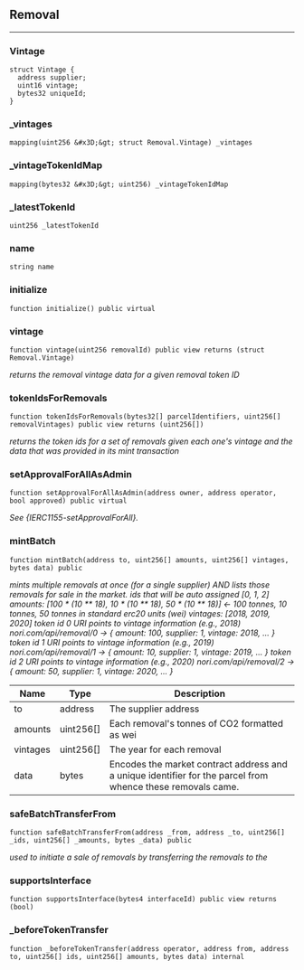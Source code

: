 ## Removal







---

### Vintage







```solidity
struct Vintage {
  address supplier;
  uint16 vintage;
  bytes32 uniqueId;
}
```

### _vintages

```solidity
mapping(uint256 &#x3D;&gt; struct Removal.Vintage) _vintages
```






### _vintageTokenIdMap

```solidity
mapping(bytes32 &#x3D;&gt; uint256) _vintageTokenIdMap
```






### _latestTokenId

```solidity
uint256 _latestTokenId
```






### name

```solidity
string name
```






### initialize

```solidity
function initialize() public virtual
```






### vintage

```solidity
function vintage(uint256 removalId) public view returns (struct Removal.Vintage)
```



_returns the removal vintage data for a given removal token ID_



### tokenIdsForRemovals

```solidity
function tokenIdsForRemovals(bytes32[] parcelIdentifiers, uint256[] removalVintages) public view returns (uint256[])
```



_returns the token ids for a set of removals given each one&#x27;s vintage and the data that was provided
in its mint transaction_



### setApprovalForAllAsAdmin

```solidity
function setApprovalForAllAsAdmin(address owner, address operator, bool approved) public virtual
```



_See {IERC1155-setApprovalForAll}._



### mintBatch

```solidity
function mintBatch(address to, uint256[] amounts, uint256[] vintages, bytes data) public
```



_mints multiple removals at once (for a single supplier) AND lists those removals for sale in the market.
ids that will be auto assigned [0, 1, 2]
amounts: [100 * (10 ** 18), 10 * (10 ** 18), 50 * (10 ** 18)] &lt;- 100 tonnes, 10 tonnes, 50 tonnes in standard erc20 units (wei)
vintages: [2018, 2019, 2020]
token id 0 URI points to vintage information (e.g., 2018) nori.com/api/removal/0 -&gt; { amount: 100, supplier: 1, vintage: 2018, ... }
token id 1 URI points to vintage information (e.g., 2019) nori.com/api/removal/1 -&gt; { amount: 10, supplier: 1, vintage: 2019, ... }
token id 2 URI points to vintage information (e.g., 2020) nori.com/api/removal/2 -&gt; { amount: 50, supplier: 1, vintage: 2020, ... }_

| Name | Type | Description |
| ---- | ---- | ----------- |
| to | address | The supplier address |
| amounts | uint256[] | Each removal&#x27;s tonnes of CO2 formatted as wei |
| vintages | uint256[] | The year for each removal |
| data | bytes | Encodes the market contract address and a unique identifier for the parcel from whence these removals came. |


### safeBatchTransferFrom

```solidity
function safeBatchTransferFrom(address _from, address _to, uint256[] _ids, uint256[] _amounts, bytes _data) public
```



_used to initiate a sale of removals by transferring the removals to the_



### supportsInterface

```solidity
function supportsInterface(bytes4 interfaceId) public view returns (bool)
```






### _beforeTokenTransfer

```solidity
function _beforeTokenTransfer(address operator, address from, address to, uint256[] ids, uint256[] amounts, bytes data) internal
```








